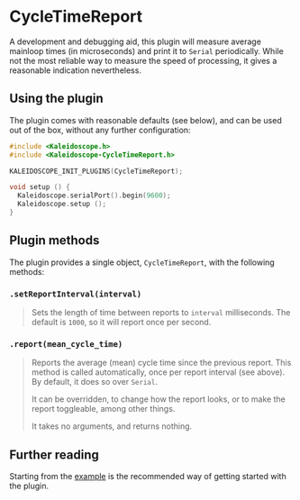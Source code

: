 # CycleTimeReport

A development and debugging aid, this plugin will measure average mainloop times
(in microseconds) and print it to `Serial` periodically. While not the most
reliable way to measure the speed of processing, it gives a reasonable
indication nevertheless.

## Using the plugin

The plugin comes with reasonable defaults (see below), and can be used out of
the box, without any further configuration:

```c++
#include <Kaleidoscope.h>
#include <Kaleidoscope-CycleTimeReport.h>

KALEIDOSCOPE_INIT_PLUGINS(CycleTimeReport);

void setup () {
  Kaleidoscope.serialPort().begin(9600);
  Kaleidoscope.setup ();
}
```

## Plugin methods

The plugin provides a single object, `CycleTimeReport`, with the following
methods:

### `.setReportInterval(interval)`

> Sets the length of time between reports to `interval` milliseconds.  The
> default is `1000`, so it will report once per second.

### `.report(mean_cycle_time)`

> Reports the average (mean) cycle time since the previous report.  This method
> is called automatically, once per report interval (see above).  By default, it
> does so over `Serial`.
>
> It can be overridden, to change how the report looks, or to make the report
> toggleable, among other things.
>
> It takes no arguments, and returns nothing.

## Further reading

Starting from the [example][plugin:example] is the recommended way of getting
started with the plugin.

 [plugin:example]: /examples/Features/CycleTimeReport/CycleTimeReport.ino
